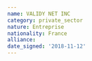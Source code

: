 ```yaml
---
name: VALIDY NET INC
category: private_sector
nature: Entreprise
nationality: France
alliance: 
date_signed: '2018-11-12'
---
```

    